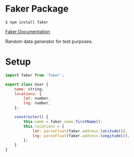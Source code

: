 # Faker Package

```
$ npm install faker
```

[Faker Documentation](https://www.npmjs.com/package/faker)

Random data generator for test purposes.

# Setup

```javascript
import faker from 'faker';

export class User {
    name: string;
    locations: {
        lat: number,
        lng: number,
    };

    constructor() {
        this.name = faker.name.firstName();
        this.locations = {
            lat: parseFloat(faker.address.latitude()),
            lng: parseFloat(faker.address.longitude()),
        };
    }
}
```
